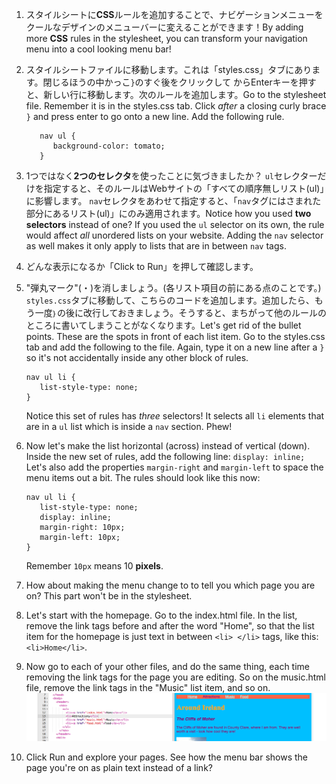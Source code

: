 1. スタイルシートに**CSS**ルールを追加することで、ナビゲーションメニューをクールなデザインのメニューバーに変えることができます！By adding more **CSS** rules in the stylesheet, you can transform your navigation menu into a cool looking menu bar! 
2. スタイルシートファイルに移動します。これは「styles.css」タブにあります。閉じるほうの中かっこ`}`のすぐ後をクリックして からEnterキーを押すと、新しい行に移動します。次のルールを追加します。Go to the stylesheet file. Remember it is in the styles.css tab. Click _after_ a closing curly brace `}` and press enter to go onto a new line. Add the following rule.
   ```
      nav ul {
         background-color: tomato;
      }
   ```
3. 1つではなく**2つのセレクタ**を使ったことに気づきましたか？ `ul`セレクターだけを指定すると、そのルールはWebサイトの「すべての順序無しリスト\(ul\)」に影響します。 `nav`セレクタをあわせて指定すると、「`nav`タグにはさまれた部分にあるリスト\(ul\)」にのみ適用されます。Notice how you used **two selectors** instead of one? If you used the `ul` selector on its own, the rule would affect _all_ unordered lists on your website. Adding the `nav` selector as well makes it only apply to lists that are in between `nav` tags.
4. どんな表示になるか「Click to Run」を押して確認します。 
5. "弾丸マーク"\(・\)を消しましょう。\(各リスト項目の前にある点のことです。\) `styles.css`タブに移動して、こちらのコードを追加します。追加したら、もう一度`｝`の後に改行しておきましょう。そうすると、まちがって他のルールのところに書いてしまうことがなくなります。Let's get rid of the bullet points. These are the spots in front of each list item. Go to the styles.css tab and add the following to the file. Again, type it on a new line after a `}` so it's not accidentally inside any other block of rules.

   ```
   nav ul li {
      list-style-type: none;
   }
   ```

   Notice this set of rules has _three_ selectors! It selects all `li` elements that are in a `ul` list which is inside a `nav` section. Phew!

6. Now let's make the list horizontal \(across\) instead of vertical \(down\). Inside the new set of rules, add the following line: `display: inline;` Let's also add the properties `margin-right` and `margin-left` to space the menu items out a bit. The rules should look like this now:

   ```
   nav ul li {
      list-style-type: none;
      display: inline;
      margin-right: 10px;
      margin-left: 10px;
   }
   ```

   Remember `10px` means 10 **pixels**.

7. How about making the menu change to to tell you which page you are on? This part won't be in the stylesheet.

8. Let's start with the homepage. Go to the index.html file. In the list, remove the link tags before and after the word "Home", so that the list item for the homepage is just text in between `<li> </li>` tags, like this: `<li>Home</li>`.

9. Now go to each of your other files, and do the same thing, each time removing the link tags for the page you are editing. So on the music.html file, remove the link tags in the "Music" list item, and so on. ![](assets/MenuPageLinkRemoved2.png)

10. Click Run and explore your pages. See how the menu bar shows the page you're on as plain text instead of a link?



